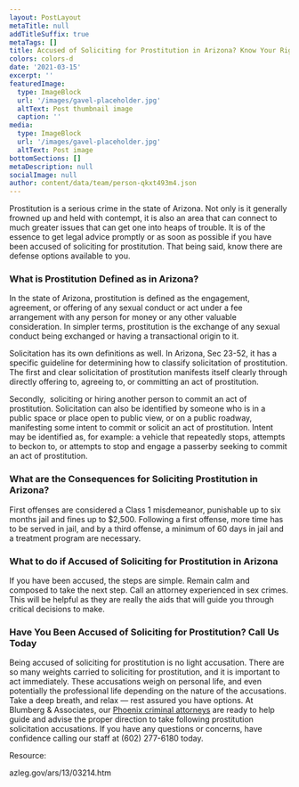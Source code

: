 ```yaml
---
layout: PostLayout
metaTitle: null
addTitleSuffix: true
metaTags: []
title: Accused of Soliciting for Prostitution in Arizona? Know Your Rights
colors: colors-d
date: '2021-03-15'
excerpt: ''
featuredImage:
  type: ImageBlock
  url: '/images/gavel-placeholder.jpg'
  altText: Post thumbnail image
  caption: ''
media:
  type: ImageBlock
  url: '/images/gavel-placeholder.jpg'
  altText: Post image
bottomSections: []
metaDescription: null
socialImage: null
author: content/data/team/person-qkxt493m4.json
---
```


Prostitution is a serious crime in the state of Arizona. Not only is it generally frowned up and held with contempt, it is also an area that can connect to much greater issues that can get one into heaps of trouble. It is of the essence to get legal advice promptly or as soon as possible if you have been accused of soliciting for prostitution. That being said, know there are defense options available to you.

### **What is Prostitution Defined as in Arizona?**

In the state of Arizona, prostitution is defined as the engagement, agreement, or offering of any sexual conduct or act under a fee arrangement with any person for money or any other valuable consideration. In simpler terms, prostitution is the exchange of any sexual conduct being exchanged or having a transactional origin to it.

Solicitation has its own definitions as well. In Arizona, Sec 23-52, it has a specific guideline for determining how to classify solicitation of prostitution. The first and clear solicitation of prostitution manifests itself clearly through directly offering to, agreeing to, or committing an act of prostitution.

Secondly,  soliciting or hiring another person to commit an act of prostitution. Solicitation can also be identified by someone who is in a public space or place open to public view, or on a public roadway, manifesting some intent to commit or solicit an act of prostitution. Intent may be identified as, for example: a vehicle that repeatedly stops, attempts to beckon to, or attempts to stop and engage a passerby seeking to commit an act of prostitution.

### **What are the Consequences for Soliciting Prostitution in Arizona?**

First offenses are considered a Class 1 misdemeanor, punishable up to six months jail and fines up to $2,500. Following a first offense, more time has to be served in jail, and by a third offense, a minimum of 60 days in jail and a treatment program are necessary.

### **What to do if Accused of Soliciting for Prostitution in Arizona**

If you have been accused, the steps are simple. Remain calm and composed to take the next step. Call an attorney experienced in sex crimes. This will be helpful as they are really the aids that will guide you through critical decisions to make.

### **Have You Been Accused of Soliciting for Prostitution? Call Us Today**

Being accused of soliciting for prostitution is no light accusation. There are so many weights carried to soliciting for prostitution, and it is important to act immediately. These accusations weigh on personal life, and even potentially the professional life depending on the nature of the accusations. Take a deep breath, and relax — rest assured you have options. At Blumberg & Associates, our [Phoenix criminal attorneys](https://www.azblumberglaw.com/phoenix-criminal-attorney/) are ready to help guide and advise the proper direction to take following prostitution solicitation accusations. If you have any questions or concerns, have confidence calling our staff at (602) 277-6180 today.

Resource:

azleg.gov/ars/13/03214.htm
